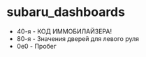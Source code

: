 # subaru_dashboards
- 40-я - КОД ИММОБИЛАЙЗЕРА!
- 80-я - Значения дверей для левого руля
- 0e0 - Пробег
